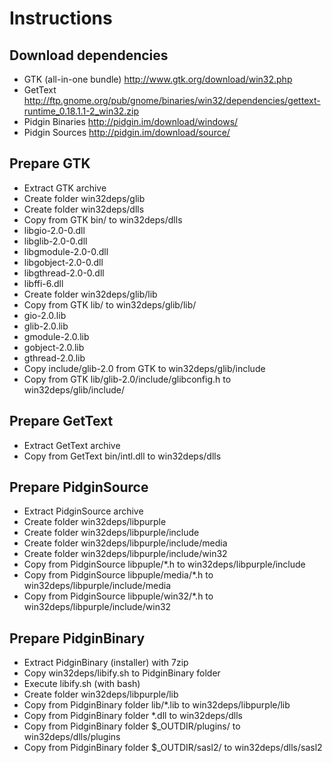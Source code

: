 # Instructions

## Download dependencies

* GTK (all-in-one bundle) http://www.gtk.org/download/win32.php
* GetText http://ftp.gnome.org/pub/gnome/binaries/win32/dependencies/gettext-runtime_0.18.1.1-2_win32.zip
* Pidgin Binaries http://pidgin.im/download/windows/
* Pidgin Sources http://pidgin.im/download/source/

##  Prepare GTK

* Extract GTK archive
* Create folder win32deps/glib
* Create folder win32deps/dlls
* Copy from GTK bin/ to win32deps/dlls
 * libgio-2.0-0.dll
 * libglib-2.0-0.dll
 * libgmodule-2.0-0.dll
 * libgobject-2.0-0.dll
 * libgthread-2.0-0.dll
 * libffi-6.dll
* Create folder win32deps/glib/lib
* Copy from GTK lib/ to win32deps/glib/lib/
 * gio-2.0.lib
 * glib-2.0.lib
 * gmodule-2.0.lib
 * gobject-2.0.lib
 * gthread-2.0.lib
* Copy include/glib-2.0 from GTK to win32deps/glib/include
* Copy from GTK lib/glib-2.0/include/glibconfig.h to win32deps/glib/include/

## Prepare GetText

* Extract GetText archive
* Copy from GetText bin/intl.dll to win32deps/dlls

## Prepare PidginSource

* Extract PidginSource archive
* Create folder win32deps/libpurple
* Create folder win32deps/libpurple/include
* Create folder win32deps/libpurple/include/media
* Create folder win32deps/libpurple/include/win32
* Copy from PidginSource libpuple/*.h to win32deps/libpurple/include
* Copy from PidginSource libpuple/media/*.h to win32deps/libpurple/include/media
* Copy from PidginSource libpuple/win32/*.h to win32deps/libpurple/include/win32

## Prepare PidginBinary

* Extract PidginBinary (installer) with 7zip
* Copy win32deps/libify.sh to PidginBinary folder
* Execute libify.sh (with bash) 
* Create folder win32deps/libpurple/lib
* Copy from PidginBinary folder lib/*.lib to win32deps/libpurple/lib
* Copy from PidginBinary folder *.dll to win32deps/dlls
* Copy from PidginBinary folder $_OUTDIR/plugins/ to win32deps/dlls/plugins
* Copy from PidginBinary folder $_OUTDIR/sasl2/ to win32deps/dlls/sasl2


